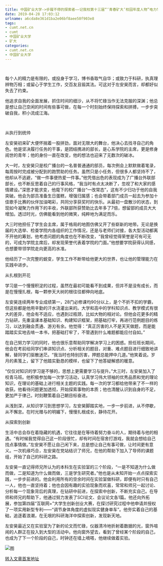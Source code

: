```yaml
---
title: 中国矿业大学->步履不停的探索者——记我校第十三届“‘青春矿大’校园年度人物”电力学院左安昊 | cumt.net.cn
date: 2019-04-28 17:03:12
urlname: a6cda8e361d1ba2e06bf8aee50f903e8
tags: 
- cumt.net.cn
- cumt
- 中国矿业大学
- 矿大
categories:
- cumt.net.cn
- 中国矿业大学
---
```


  

每个人的精力是有限的，或投身于学习，博书香取气自华；或致力于科研，执真理辨物万相；或留心于学生工作，交百友且锻其法。可这对于左安昊而言，却都好似失去了约束。

他追求自我的全面发展，抓住时间的细沙，从不将忙碌当作无法克服的深渊；他总是想让自己空闲的时间有些事可做，在每一个时刻始终保持探索和拼搏，一步步突破自我，积小流成江海。

  

从执行到统帅

左安昊初来矿大便怀揣着一股拼劲，面对无限大的舞台，他决心去找寻自己的角色。他是坚决履行任务的干事，是团结携进的部长，是心系学院的主席，更是修身阅世的青年；他的身份一直在改变，他的想法也迎来了无数次的破冰。

大一时，左安昊只是校广播台的一名普普通通的部员，每次例会上默默做着笔录，每周按时完成被分配到的跑赞助的任务。虽然只是小任务，但很多人都坚持不了，他却从不逃避，“做一件事便热爱一件事。”他凭借出色的表现成为了广播台外联部部长，也不断反思着自己的行事风格，“我当时有点太决断了，忽视了和大家的感情建设。”深思才能求变，他麾下的校广播台“一改常态”，这有不少归功于他的自我突破。他会为部员准备生日蛋糕，增强归属感；也会带着部门成员一起去为参加十佳歌手比赛的伙伴加油喝彩，共同分享获奖时的快乐。从最初一盘散沙的状态，到现如今凝聚力作用下的丰收，外联部所获赞助比去年多了7倍，想留部的成员大大增加。透过时光，仿佛能看到他的微笑，纯粹地为满足而乐。

大三时他担任了学生会主席，属于格局的地图仿佛又开了些崭新的地带。无论是换届的大选举、检查学院内各组织的工作情况，还是与老师们对接，各大型活动都离不开他的筹划，他考虑问题的角度也在不断改变，“我曾经觉得荣誉是可有可无的，可成为学院主席后，却发现荣誉代表着学院的门面。”他想要学院获得认同感，也想要带领学院走向更高的水准。

他经历了一次完整的蜕变，学生工作不断带给他更大的世界，也让他的管理能力在实践中进步。

从扎根到开花

学习是一个慢慢积淀的过程，虽然在最初可能看不到成果，但并不是没有成长，而是在慢慢扎根，每一颗参天大树的根往往都伸向地底。

左安昊连续两年专业成绩第一，28门必修课均90分以上，是个不折不扣的学霸，但这些都是他用辛勤的汗水浇灌出来的。大学和高中的学科知识点、教学模式有很大的差异，他会有不适应，也遇到过瓶颈，比如大物的相对论。但他会花更多的精力钻研，先重温课本基础知识、构建知识框架，把基础打牢，再进行范例题目的练习，以达到融会贯通、游刃有余。他觉得：“真正厉害的人不是天天做题，而是能踏踏实实地去啃一本书，把基础打牢了，不管遇到什么难题都能应付自如。”

在自己努力学习的同时，他也很乐意帮助同学解决学习上的困惑。担任班长期间，他会在考前给同学们串讲知识点、分析相关的题目，对重、难点题目进行细致地讲解，替同学们驱散迷茫。“我当时也特别厉害，押题总能押中几道。”他笑着说。岁月的素笺上，留下了他踏实勤恳的模样，也留下了他答疑解惑的暖意。

“仅仅对知识的学习是不够的，思想上更需要学习与提升。”大三时，左安昊加入了校青马班。他积极参加每一次学习活动，认真学习伟大领袖的优秀品质和党的理论知识，在理论的基础上进行相关主题的实践。每一次的学习都给他带来了不一样的收获。他看待问题更加透彻，开始探索事物的本质；他也清醒认识到自身的不足，更加严于律己，时刻鞭策着自己朝目标奋进。

从浅到深，从知识学习到思想学习，左安昊脚踏实地，一步一步前进，从不停歇，从不懈怠。在时光赠与的明媚下，慢慢扎根成长，静待花开。       

从探索到创新

生活中总会存在着隐藏的机遇，它往往是在等待着努力奋斗的人，期待着与他的相遇。“有时候我觉得自己这一阶段很忙，却有时间在宿舍打游戏，我就会想给自己找点事情做。”左安昊不愿让自己闲下来，总是想让自己有事可做，让时间更有意义。一次机缘巧合，左安昊在党站结识了师兄，在他的帮助下加入了导师的课题组，开始了自己的科研之路。

左安昊一直记得师兄所认为的本科生在实验室的三个阶段，“一是不知道为什么做而做，二是知道为什么做而做，三是学生研究者。”他也是从未知开始一点点探索实践，一步步前进的。他会利用所有的空余时间在实验室做科研，即便有时只有自己一人，他也一直坚持着；他也会因有趣的实验现象而欢喜，常常和师兄一起讨论、分析每一个现象背后的真理，在钻研中前进，在探索中创新，不断充实自己。在导师和师兄的帮助下，他通过努力发表了SCI论文、会议论文各1篇。他还向外拓展，参加第四届“互联网+”大学生创新创业大赛，在探讨研究过程中他申请并授权了一项实用新型专利——“调节身体角度的虚拟现实健身单车”。他夯实着自己的基础，追逐着浪潮，在无垠的科研海洋中探索创新，发现新天地。

左安昊最近又在实验室为了新的论文而忙碌，仪器清冷地折射着数据的光，窗外喧闹的人群正在投入到大型的活动中。他向窗外望去，看到了曾经某个阶段的自己，也成为了下一个阶段的自己，时钟还在墙上嘀嗒，他继续做着实验。

![图](http://xwzx.cumt.edu.cn/_upload/article/images/a1/06/038af6a14f9faffeb3f0d0fe5ca0/135e00dc-272d-42db-80f0-1d8fe5a783cf.jpg)

[转入文章首发地址](http://xwzx.cumt.edu.cn/df/15/c521a515861/page.htm)